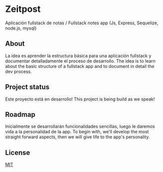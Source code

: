 # Zeitpost
Aplicación fullstack de notas / Fullstack notes app 
(Js, Express, Sequelize, node.js, mysql)


## About
La idea es aprender la estructura básica para una aplicación fullstack y documentar detalladamente el proceso de desarrollo. 
The idea is to learn about the basic structure of a fullstack app and to document in detail the dev process. 


## Project status
Este proyecto está en desarrollo! 
This project is being build as we speak! 


## Roadmap
Inicialmente se desarrollarán funcionalidades sencillas, luego le daremos vida a la personalidad de la app. 
To begin with, we'll develop the most straight forward aspects, then we will give life to the app's personality. 


## License
[MIT](https://choosealicense.com/licenses/mit/)
